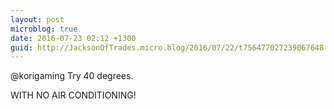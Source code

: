 ```yaml
---
layout: post
microblog: true
date: 2016-07-23 02:12 +1300
guid: http://JacksonOfTrades.micro.blog/2016/07/22/t756477027239067648.html
---
```

@korigaming Try 40 degrees.

WITH NO AIR CONDITIONING!
